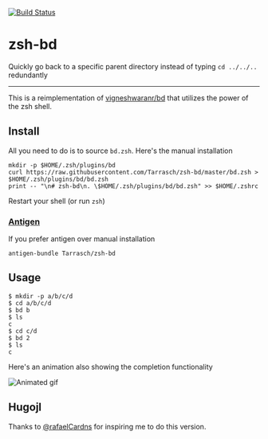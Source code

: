 [![Build Status](https://travis-ci.org/Tarrasch/zsh-bd.png)](https://travis-ci.org/Tarrasch/zsh-bd)

# zsh-bd

Quickly go back to a specific parent directory instead of typing `cd ../../..` redundantly

---

This is a reimplementation of
[vigneshwaranr/bd](https://github.com/vigneshwaranr/bd) that utilizes the power
of the zsh shell.

## Install

All you need to do is to source `bd.zsh`. Here's the manual installation

    mkdir -p $HOME/.zsh/plugins/bd
    curl https://raw.githubusercontent.com/Tarrasch/zsh-bd/master/bd.zsh > $HOME/.zsh/plugins/bd/bd.zsh
    print -- "\n# zsh-bd\n. \$HOME/.zsh/plugins/bd/bd.zsh" >> $HOME/.zshrc

Restart your shell (or run `zsh`)

### [Antigen](https://github.com/zsh-users/antigen)

If you prefer antigen over manual installation

    antigen-bundle Tarrasch/zsh-bd

## Usage

    $ mkdir -p a/b/c/d
    $ cd a/b/c/d
    $ bd b
    $ ls
    c
    $ cd c/d
    $ bd 2
    $ ls
    c

Here's an animation also showing the completion functionality

![Animated gif](images/animation.gif "Animation that shows auto completion")

## Hugojl

Thanks to
[@rafaelCardns](https://github.com/rafaelcr)
for inspiring me to do this version.

